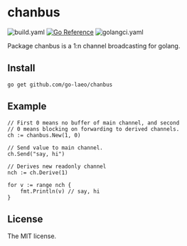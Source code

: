 # chanbus

![build.yaml](https://github.com/go-laeo/chanbus/actions/workflows/build.yaml/badge.svg) [![Go Reference](https://pkg.go.dev/badge/github.com/go-laeo/chanbus.svg)](https://pkg.go.dev/github.com/go-laeo/chanbus) ![golangci.yaml](https://github.com/go-laeo/chanbus/actions/workflows/golangci-lint.yaml/badge.svg)

Package chanbus is a 1:n channel broadcasting for golang.

## Install

```shell
go get github.com/go-laeo/chanbus
```

## Example

```golang
// First 0 means no buffer of main channel, and second
// 0 means blocking on forwarding to derived channels.
ch := chanbus.New(1, 0)

// Send value to main channel.
ch.Send("say, hi")

// Derives new readonly channel
nch := ch.Derive(1)

for v := range nch {
    fmt.Println(v) // say, hi
}
```

## License

The MIT license.
